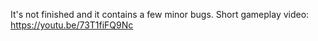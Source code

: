 It's not finished and it contains a few minor bugs. Short gameplay video: https://youtu.be/73T1fiFQ9Nc
